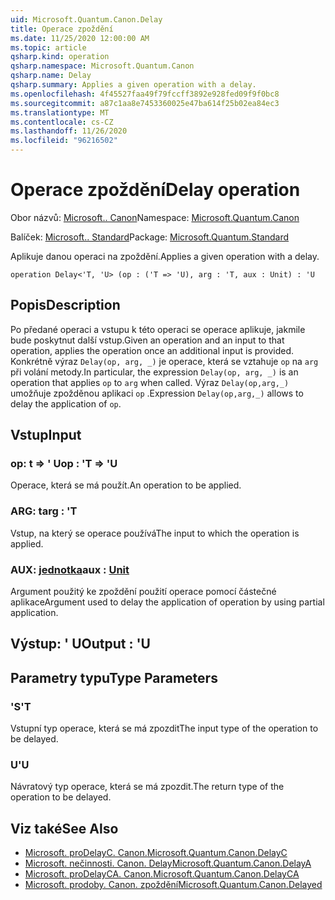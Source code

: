 ```yaml
---
uid: Microsoft.Quantum.Canon.Delay
title: Operace zpoždění
ms.date: 11/25/2020 12:00:00 AM
ms.topic: article
qsharp.kind: operation
qsharp.namespace: Microsoft.Quantum.Canon
qsharp.name: Delay
qsharp.summary: Applies a given operation with a delay.
ms.openlocfilehash: 4f45527faa49f79fccff3892e928fed09f9f0bc8
ms.sourcegitcommit: a87c1aa8e7453360025e47ba614f25b02ea84ec3
ms.translationtype: MT
ms.contentlocale: cs-CZ
ms.lasthandoff: 11/26/2020
ms.locfileid: "96216502"
---
```

# <a name="delay-operation"></a><span data-ttu-id="2e4f2-102">Operace zpoždění</span><span class="sxs-lookup"><span data-stu-id="2e4f2-102">Delay operation</span></span>

<span data-ttu-id="2e4f2-103">Obor názvů: [Microsoft.. Canon](xref:Microsoft.Quantum.Canon)</span><span class="sxs-lookup"><span data-stu-id="2e4f2-103">Namespace: [Microsoft.Quantum.Canon](xref:Microsoft.Quantum.Canon)</span></span>

<span data-ttu-id="2e4f2-104">Balíček: [Microsoft.. Standard](https://nuget.org/packages/Microsoft.Quantum.Standard)</span><span class="sxs-lookup"><span data-stu-id="2e4f2-104">Package: [Microsoft.Quantum.Standard](https://nuget.org/packages/Microsoft.Quantum.Standard)</span></span>


<span data-ttu-id="2e4f2-105">Aplikuje danou operaci na zpoždění.</span><span class="sxs-lookup"><span data-stu-id="2e4f2-105">Applies a given operation with a delay.</span></span>

```qsharp
operation Delay<'T, 'U> (op : ('T => 'U), arg : 'T, aux : Unit) : 'U
```


## <a name="description"></a><span data-ttu-id="2e4f2-106">Popis</span><span class="sxs-lookup"><span data-stu-id="2e4f2-106">Description</span></span>

<span data-ttu-id="2e4f2-107">Po předané operaci a vstupu k této operaci se operace aplikuje, jakmile bude poskytnut další vstup.</span><span class="sxs-lookup"><span data-stu-id="2e4f2-107">Given an operation and an input to that operation, applies the operation once an additional input is provided.</span></span>
<span data-ttu-id="2e4f2-108">Konkrétně výraz `Delay(op, arg, _)` je operace, která se vztahuje `op` na `arg` při volání metody.</span><span class="sxs-lookup"><span data-stu-id="2e4f2-108">In particular, the expression `Delay(op, arg, _)` is an operation that applies `op` to `arg` when called.</span></span>
<span data-ttu-id="2e4f2-109">Výraz `Delay(op,arg,_)` umožňuje zpožděnou aplikaci `op` .</span><span class="sxs-lookup"><span data-stu-id="2e4f2-109">Expression `Delay(op,arg,_)` allows to delay the application of `op`.</span></span>

## <a name="input"></a><span data-ttu-id="2e4f2-110">Vstup</span><span class="sxs-lookup"><span data-stu-id="2e4f2-110">Input</span></span>

### <a name="op--t--u"></a><span data-ttu-id="2e4f2-111">op: t => ' U</span><span class="sxs-lookup"><span data-stu-id="2e4f2-111">op : 'T => 'U</span></span> 

<span data-ttu-id="2e4f2-112">Operace, která se má použít.</span><span class="sxs-lookup"><span data-stu-id="2e4f2-112">An operation to be applied.</span></span>


### <a name="arg--t"></a><span data-ttu-id="2e4f2-113">ARG: t</span><span class="sxs-lookup"><span data-stu-id="2e4f2-113">arg : 'T</span></span>

<span data-ttu-id="2e4f2-114">Vstup, na který se operace používá</span><span class="sxs-lookup"><span data-stu-id="2e4f2-114">The input to which the operation is applied.</span></span>


### <a name="aux--unit"></a><span data-ttu-id="2e4f2-115">AUX: [jednotka](xref:microsoft.quantum.lang-ref.unit)</span><span class="sxs-lookup"><span data-stu-id="2e4f2-115">aux : [Unit](xref:microsoft.quantum.lang-ref.unit)</span></span>

<span data-ttu-id="2e4f2-116">Argument použitý ke zpoždění použití operace pomocí částečné aplikace</span><span class="sxs-lookup"><span data-stu-id="2e4f2-116">Argument used to delay the application of operation by using partial application.</span></span>



## <a name="output--u"></a><span data-ttu-id="2e4f2-117">Výstup: ' U</span><span class="sxs-lookup"><span data-stu-id="2e4f2-117">Output : 'U</span></span>



## <a name="type-parameters"></a><span data-ttu-id="2e4f2-118">Parametry typu</span><span class="sxs-lookup"><span data-stu-id="2e4f2-118">Type Parameters</span></span>

### <a name="t"></a><span data-ttu-id="2e4f2-119">'S</span><span class="sxs-lookup"><span data-stu-id="2e4f2-119">'T</span></span>

<span data-ttu-id="2e4f2-120">Vstupní typ operace, která se má zpozdit</span><span class="sxs-lookup"><span data-stu-id="2e4f2-120">The input type of the operation to be delayed.</span></span>
### <a name="u"></a><span data-ttu-id="2e4f2-121">U</span><span class="sxs-lookup"><span data-stu-id="2e4f2-121">'U</span></span>

<span data-ttu-id="2e4f2-122">Návratový typ operace, která se má zpozdit.</span><span class="sxs-lookup"><span data-stu-id="2e4f2-122">The return type of the operation to be delayed.</span></span>

## <a name="see-also"></a><span data-ttu-id="2e4f2-123">Viz také</span><span class="sxs-lookup"><span data-stu-id="2e4f2-123">See Also</span></span>

- [<span data-ttu-id="2e4f2-124">Microsoft. proDelayC. Canon.</span><span class="sxs-lookup"><span data-stu-id="2e4f2-124">Microsoft.Quantum.Canon.DelayC</span></span>](xref:Microsoft.Quantum.Canon.DelayC)
- [<span data-ttu-id="2e4f2-125">Microsoft. nečinnosti. Canon. Delay</span><span class="sxs-lookup"><span data-stu-id="2e4f2-125">Microsoft.Quantum.Canon.DelayA</span></span>](xref:Microsoft.Quantum.Canon.DelayA)
- [<span data-ttu-id="2e4f2-126">Microsoft. proDelayCA. Canon.</span><span class="sxs-lookup"><span data-stu-id="2e4f2-126">Microsoft.Quantum.Canon.DelayCA</span></span>](xref:Microsoft.Quantum.Canon.DelayCA)
- [<span data-ttu-id="2e4f2-127">Microsoft. prodoby. Canon. zpoždění</span><span class="sxs-lookup"><span data-stu-id="2e4f2-127">Microsoft.Quantum.Canon.Delayed</span></span>](xref:Microsoft.Quantum.Canon.Delayed)
